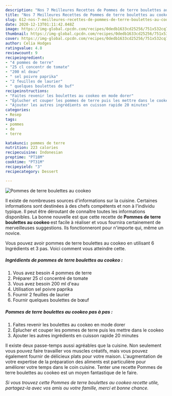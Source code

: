 ```yaml
---
description: "Nos 7 Meilleures Recettes de Pommes de terre boulettes au cookeo"
title: "Nos 7 Meilleures Recettes de Pommes de terre boulettes au cookeo"
slug: 612-nos-7-meilleures-recettes-de-pommes-de-terre-boulettes-au-cookeo
date: 2020-12-13T01:11:42.048Z
image: https://img-global.cpcdn.com/recipes/0dedb1633cd25256/751x532cq70/pommes-de-terre-boulettes-au-cookeo-photo-principale-de-la-recette.jpg
thumbnail: https://img-global.cpcdn.com/recipes/0dedb1633cd25256/751x532cq70/pommes-de-terre-boulettes-au-cookeo-photo-principale-de-la-recette.jpg
cover: https://img-global.cpcdn.com/recipes/0dedb1633cd25256/751x532cq70/pommes-de-terre-boulettes-au-cookeo-photo-principale-de-la-recette.jpg
author: Celia Hodges
ratingvalue: 4.8
reviewcount: 9
recipeingredient:
- "4 pommes de terre"
- "25 cl concentr de tomate"
- "200 ml deau"
- " sel poivre paprika"
- "2 feuilles de laurier"
- " quelques boulettes de buf"
recipeinstructions:
- "Faites revenir les boulettes au cookeo en mode dorer"
- "Éplucher et couper les pommes de terre puis les mettre dans le cookeo"
- "Ajouter les autres ingrédients en cuisson rapide 20 minutes"
categories:
- Resep
tags:
- pommes
- de
- terre

katakunci: pommes de terre 
nutrition: 223 calories
recipecuisine: Indonesian
preptime: "PT18M"
cooktime: "PT31M"
recipeyield: "3"
recipecategory: Dessert

---
```



![Pommes de terre boulettes au cookeo](https://img-global.cpcdn.com/recipes/0dedb1633cd25256/751x532cq70/pommes-de-terre-boulettes-au-cookeo-photo-principale-de-la-recette.jpg)

Il existe de nombreuses sources d'informations sur la cuisine. Certaines informations sont destinées à des chefs compétents et non à l'individu typique. Il peut être déroutant de connaître toutes les informations disponibles. La bonne nouvelle est que cette recette de <strong> Pommes de terre boulettes au cookeo </strong> est facile à réaliser et vous fournira certainement de merveilleuses suggestions. Ils fonctionneront pour n'importe qui, même un novice.

<!--inarticleads1-->

Vous pouvez avoir pommes de terre boulettes au cookeo en utilisant 6 Ingrédients et 3 pas. Voici comment vous atteindre cette.

##### Ingrédients de pommes de terre boulettes au cookeo :

1. Vous avez besoin 4 pommes de terre
1. Préparer 25 cl concentré de tomate
1. Vous avez besoin 200 ml d&#39;eau
1. Utilisation  sel poivre paprika
1. Fournir 2 feuilles de laurier
1. Fournir  quelques boulettes de bœuf




<!--inarticleads2-->

##### Pommes de terre boulettes au cookeo pas à pas :

1. Faites revenir les boulettes au cookeo en mode dorer
1. Éplucher et couper les pommes de terre puis les mettre dans le cookeo
1. Ajouter les autres ingrédients en cuisson rapide 20 minutes




<!--inarticleads1-->

<p>
Il existe deux passe-temps aussi agréables que la cuisine. Non seulement vous pouvez faire travailler vos muscles créatifs, mais vous pouvez également fournir de délicieux plats pour votre maison. L'augmentation de votre expertise de la préparation des aliments est particulière pour améliorer votre temps dans le coin cuisine. Tenter une recette Pommes de terre boulettes au cookeo est un moyen fantastique de le faire.
</p>

<p>
<i>Si vous trouvez cette Pommes de terre boulettes au cookeo recette utile, partagez-la avec vos amis ou votre famille, merci et bonne chance.</i>
</p>
